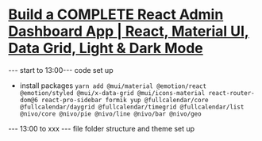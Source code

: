 # [Build a COMPLETE React Admin Dashboard App | React, Material UI, Data Grid, Light & Dark Mode](https://www.youtube.com/watch?v=wYpCWwD1oz0)

--- start to 13:00--- code set up

- install packages
  `yarn add @mui/material @emotion/react @emotion/styled @mui/x-data-grid @mui/icons-material react-router-dom@6 react-pro-sidebar formik yup @fullcalendar/core @fullcalendar/daygrid @fullcalendar/timegrid @fullcalendar/list @nivo/core @nivo/pie @nivo/line @nivo/bar @nivo/geo`

--- 13:00 to xxx --- file folder structure and theme set up
